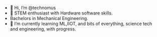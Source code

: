 - 👋 Hi, I’m @technomus
- 👀 STEM enthusiast with Hardware software skills.
- Bachelors in Mechanical Engineering.
- 🌱 I’m currently learning ML,IIOT, and bits of everything, science tech and engineering, with progress.

